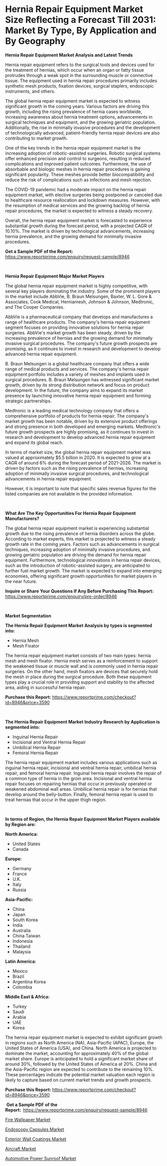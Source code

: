 <p><h1>Hernia Repair Equipment Market Size Reflecting a Forecast Till 2031: Market By Type, By Application and By Geography</h1></p><p><strong>Hernia Repair Equipment Market Analysis and Latest Trends</strong></p>
<p><p>Hernia repair equipment refers to the surgical tools and devices used for the treatment of hernias, which occur when an organ or fatty tissue protrudes through a weak spot in the surrounding muscle or connective tissue. The equipment used in hernia repair procedures primarily includes synthetic mesh products, fixation devices, surgical staplers, endoscopic instruments, and others.</p><p>The global hernia repair equipment market is expected to witness significant growth in the coming years. Various factors are driving this growth, including the rising prevalence of hernia cases worldwide, increasing awareness about hernia treatment options, advancements in surgical techniques and equipment, and the growing geriatric population. Additionally, the rise in minimally invasive procedures and the development of technologically advanced, patient-friendly hernia repair devices are also contributing to market growth.</p><p>One of the key trends in the hernia repair equipment market is the increasing adoption of robotic-assisted surgeries. Robotic surgical systems offer enhanced precision and control to surgeons, resulting in reduced complications and improved patient outcomes. Furthermore, the use of absorbable and biologic meshes in hernia repair procedures is gaining significant popularity. These meshes provide better biocompatibility and reduce the risk of complications such as infections and mesh rejection.</p><p>The COVID-19 pandemic had a moderate impact on the hernia repair equipment market, with elective surgeries being postponed or canceled due to healthcare resource reallocation and lockdown measures. However, with the resumption of medical services and the growing backlog of hernia repair procedures, the market is expected to witness a steady recovery.</p><p>Overall, the hernia repair equipment market is forecasted to experience substantial growth during the forecast period, with a projected CAGR of 10.10%. The market is driven by technological advancements, increasing hernia prevalence, and the growing demand for minimally invasive procedures.</p></p>
<p><strong>Get a Sample PDF of the Report:&nbsp;</strong> <a href="https://www.reportprime.com/enquiry/request-sample/8946">https://www.reportprime.com/enquiry/request-sample/8946</a></p>
<p>&nbsp;</p>
<p><strong>Hernia Repair Equipment Major Market Players</strong></p>
<p><p>The global hernia repair equipment market is highly competitive, with several key players dominating the industry. Some of the prominent players in the market include AbbVie, B. Braun Melsungen, Baxter, W. L. Gore & Associates, Cook Medical, Herniamesh, Johnson & Johnson, Medtronic, and The Cooper Companies.</p><p>AbbVie is a pharmaceutical company that develops and manufactures a range of healthcare products. The company's hernia repair equipment segment focuses on providing innovative solutions for hernia repair surgeries. AbbVie's market growth has been steady, driven by the increasing prevalence of hernias and the growing demand for minimally invasive surgical procedures. The company's future growth prospects are promising, as it continues to invest in research and development to develop advanced hernia repair equipment.</p><p>B. Braun Melsungen is a global healthcare company that offers a wide range of medical products and services. The company's hernia repair equipment portfolio includes a variety of meshes and implants used in surgical procedures. B. Braun Melsungen has witnessed significant market growth, driven by its strong distribution network and focus on product development. In the future, the company aims to expand its market presence by launching innovative hernia repair equipment and forming strategic partnerships.</p><p>Medtronic is a leading medical technology company that offers a comprehensive portfolio of products for hernia repair. The company's market growth has been notable, driven by its extensive product offerings and strong presence in both developed and emerging markets. Medtronic's future growth prospects are highly promising, as it continues to invest in research and development to develop advanced hernia repair equipment and expand its global reach.</p><p>In terms of market size, the global hernia repair equipment market was valued at approximately $5.5 billion in 2020. It is expected to grow at a CAGR of around 6% during the forecast period of 2021-2026. The market is driven by factors such as the rising prevalence of hernias, increasing adoption of minimally invasive surgical procedures, and technological advancements in hernia repair equipment.</p><p>However, it is important to note that specific sales revenue figures for the listed companies are not available in the provided information.</p></p>
<p>&nbsp;</p>
<p><strong>What Are The Key Opportunities For Hernia Repair Equipment Manufacturers?</strong></p>
<p><p>The global hernia repair equipment market is experiencing substantial growth due to the rising prevalence of hernia disorders across the globe. According to market experts, this market is projected to witness a steady growth rate in the coming years. Factors such as advancements in surgical techniques, increasing adoption of minimally invasive procedures, and growing geriatric population are driving the demand for hernia repair equipment. Furthermore, technological innovations in hernia repair devices, such as the introduction of robotic-assisted surgery, are anticipated to further fuel market growth. The market is expected to expand into emerging economies, offering significant growth opportunities for market players in the near future.</p></p>
<p><strong>Inquire or Share Your Questions If Any Before Purchasing This Report:</strong> <a href="https://www.reportprime.com/enquiry/pre-order/8946">https://www.reportprime.com/enquiry/pre-order/8946</a></p>
<p>&nbsp;</p>
<p><strong>Market Segmentation</strong></p>
<p><strong>The Hernia Repair Equipment Market Analysis by types is segmented into:</strong></p>
<p><ul><li>Hernia Mesh</li><li>Mesh Fixator</li></ul></p>
<p><p>The hernia repair equipment market consists of two main types: hernia mesh and mesh fixator. Hernia mesh serves as a reinforcement to support the weakened tissue or muscle wall and is commonly used in hernia repair surgeries. On the other hand, mesh fixators are devices that securely hold the mesh in place during the surgical procedure. Both these equipment types play a crucial role in providing support and stability to the affected area, aiding in successful hernia repair.</p></p>
<p><strong>Purchase this Report:&nbsp;</strong><a href="https://www.reportprime.com/checkout?id=8946&price=3590">https://www.reportprime.com/checkout?id=8946&price=3590</a></p>
<p>&nbsp;</p>
<p><strong>The Hernia Repair Equipment Market Industry Research by Application is segmented into:</strong></p>
<p><ul><li>Inguinal Hernia Repair</li><li>Incisional and Ventral Hernia Repair</li><li>Umbilical Hernia Repair</li><li>Femoral Hernia Repair</li></ul></p>
<p><p>The hernia repair equipment market includes various applications such as inguinal hernia repair, incisional and ventral hernia repair, umbilical hernia repair, and femoral hernia repair. Inguinal hernia repair involves the repair of a common type of hernia in the groin area. Incisional and ventral hernia repair focuses on repairing hernias that occur in previously operated or weakened abdominal wall areas. Umbilical hernia repair is for hernias that develop around the belly-button. Finally, femoral hernia repair is used to treat hernias that occur in the upper thigh region.</p></p>
<p>&nbsp;</p>
<p><strong>In terms of Region, the Hernia Repair Equipment Market Players available by Region are:</strong></p>
<p>
    <p> <strong> North America: </strong>
        <ul>
            <li>United States</li>
            <li>Canada</li>
        </ul>
        </p> 
    <p> <strong> Europe: </strong>
        <ul>
            <li>Germany</li>
            <li>France</li>
            <li>U.K.</li>
            <li>Italy</li>
            <li>Russia</li>
        </ul>
        </p> 
    <p> <strong> Asia-Pacific: </strong>
        <ul>
            <li>China</li>
            <li>Japan</li>
            <li>South Korea</li>
            <li>India</li>
            <li>Australia</li>
            <li>China Taiwan</li>
            <li>Indonesia</li>
            <li>Thailand</li>
            <li>Malaysia</li>
        </ul>
        </p> 
    <p> <strong> Latin America: </strong>
        <ul>
            <li>Mexico</li>
            <li>Brazil</li>
            <li>Argentina Korea</li>
            <li>Colombia</li>
        </ul>
        </p> 
    <p> <strong> Middle East & Africa: </strong>
        <ul>
            <li>Turkey</li>
            <li>Saudi</li>
            <li>Arabia</li>
            <li>UAE</li>
            <li>Korea</li>
        </ul>
    </p>
    </p>
<p><p>The hernia repair equipment market is expected to exhibit significant growth in regions such as North America (NA), Asia-Pacific (APAC), Europe, the United States of America (USA), and China. North America is projected to dominate the market, accounting for approximately 40% of the global market share. Europe is anticipated to hold a significant market share of around 30%, followed by the United States of America at 20%. China and the Asia-Pacific region are expected to contribute to the remaining 10%. These percentages indicate the potential market valuation each region is likely to capture based on current market trends and growth prospects.</p></p>
<p><strong>Purchase this Report: </strong><a href="https://www.reportprime.com/checkout?id=8946&price=3590">https://www.reportprime.com/checkout?id=8946&price=3590</a></p>
<p>&nbsp;<strong>Get a Sample PDF of the Report:&nbsp;&nbsp;</strong><a href="https://www.reportprime.com/enquiry/request-sample/8946">https://www.reportprime.com/enquiry/request-sample/8946</a></p>
<p><strong></strong></p>
<p><p><a href="https://medium.com/@laurenglover76/fire-wallpaper-market-analysis-and-sze-forecasted-for-period-from-2024-to-2031-d4eb966fe276">Fire Wallpaper Market</a></p><p><a href="https://medium.com/@laurenglover76/endoscopy-capsules-market-size-and-market-trends-complete-industry-overview-2024-to-2031-7b709ea4e067">Endoscopy Capsules Market</a></p><p><a href="https://medium.com/@laurenglover76/exterior-wall-coatings-market-exploring-market-share-market-trends-and-future-growth-e2896c3f7a86">Exterior Wall Coatings Market</a></p><p><a href="https://medium.com/@christinegreen87/aircraft-market-trends-forecast-and-competitive-analysis-to-2031-fdfaf2fae7bc">Aircraft Market</a></p><p><a href="https://medium.com/@christinegreen87/automotive-power-sunroof-market-furnishes-information-on-market-share-market-trends-and-market-d9051cdaf807">Automotive Power Sunroof Market</a></p></p>